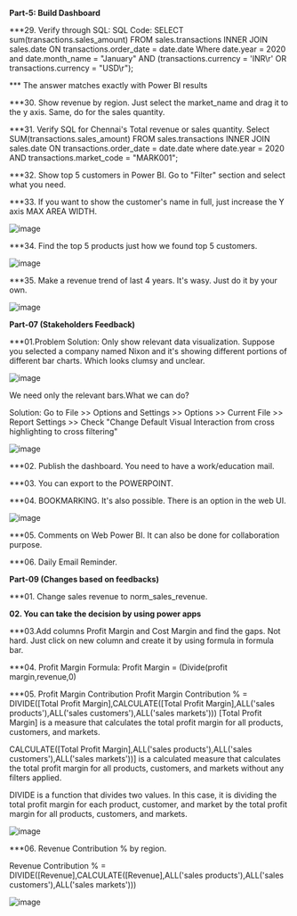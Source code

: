**Part-5: Build Dashboard** 

***29. Verify through SQL: 
SQL Code: 
SELECT sum(transactions.sales_amount)
FROM sales.transactions
INNER JOIN sales.date
ON transactions.order_date = date.date 
Where date.year = 2020 and date.month_name = "January"
AND (transactions.currency = 'INR\r' OR transactions.currency = "USD\r"); 

*** The answer matches exactly with Power BI results




***30. Show revenue by region.
Just select the market_name and drag it to the y axis. Same, do for the sales quantity. 



***31. Verify SQL for Chennai's Total revenue or sales quantity.
Select SUM(transactions.sales_amount)
FROM sales.transactions
INNER JOIN sales.date
ON transactions.order_date = date.date
where date.year = 2020 AND transactions.market_code = "MARK001";




***32. Show top 5 customers in Power BI.
Go to "Filter" section and select what you need. 



***33. If you want to show the customer's name in full, just increase the Y axis MAX AREA WIDTH.

![image](https://github.com/zizanayub/Sales-Insights-and-Dashboard_Power-BI/assets/65456659/4e23e922-5033-42bd-ade0-49ccbda37017)




***34. Find the top 5 products just how we found top 5 customers. 

![image](https://github.com/zizanayub/Sales-Insights-and-Dashboard_Power-BI/assets/65456659/ce7fb555-e7fb-4149-871f-2112be398f9d)




***35. Make a revenue trend of last 4 years. It's wasy. Just do it by your own.

![image](https://github.com/zizanayub/Sales-Insights-and-Dashboard_Power-BI/assets/65456659/a60a04e3-6d53-4b70-963b-f7dc8f974d6a)







**Part-07 (Stakeholders Feedback)**




***01.Problem Solution: Only show relevant data visualization.
Suppose you selected a company named Nixon and it's showing different portions of different bar charts. Which looks clumsy and unclear. 


![image](https://github.com/zizanayub/Power-BI-Projects/assets/65456659/dcb59067-c871-4c26-839f-93a816d1bea3)


We need only the relevant bars.What we can do?

Solution:
Go to File >> Options and Settings >> Options >> Current File >> Report Settings >> Check "Change Default Visual Interaction from cross highlighting to 
cross filtering" 


![image](https://github.com/zizanayub/Power-BI-Projects/assets/65456659/689a08b9-516e-49c6-8b33-c906f945ee1d)





***02. Publish the dashboard.
You need to have a work/education mail.




***03. You can export to the POWERPOINT. 



***04. BOOKMARKING. It's also possible. There is an option in the web UI. 


![image](https://github.com/zizanayub/Power-BI-Projects/assets/65456659/37ee8389-3759-4008-b6f5-2a580d2381dd)



***05. Comments on Web Power BI.
It can also be done for collaboration purpose. 


***06. Daily Email Reminder. 




**Part-09 (Changes based on feedbacks)**


***01. Change sales revenue to norm_sales_revenue.



**02. You can take the decision by using power apps**



***03.Add columns Profit Margin and Cost Margin and find the gaps.
Not hard. Just click on new column and create it by using formula in formula bar. 




***04. Profit Margin 
Formula: Profit Margin = (Divide(profit margin,revenue,0)




***05. Profit Margin Contribution
Profit Margin Contribution % = DIVIDE([Total Profit Margin],CALCULATE([Total Profit Margin],ALL('sales products'),ALL('sales customers'),ALL('sales markets')))
[Total Profit Margin] is a measure that calculates the total profit margin for all products, customers, and markets.


CALCULATE([Total Profit Margin],ALL('sales products'),ALL('sales customers'),ALL('sales markets'))] is a calculated measure that calculates the total profit margin for all products, customers, and markets without any filters applied.



DIVIDE is a function that divides two values. In this case, it is dividing the total profit margin for each product, customer, and market by the total profit margin for all products, customers, and markets.



![image](https://github.com/zizanayub/Power-BI-Projects/assets/65456659/2e0b2e89-9da5-4142-85a1-0ee7120f09be)




***06. Revenue Contribution % by region.

Revenue Contribution % = DIVIDE([Revenue],CALCULATE([Revenue],ALL('sales products'),ALL('sales customers'),ALL('sales markets'))) 

![image](https://github.com/zizanayub/Power-BI-Projects/assets/65456659/dc01b4bc-63a4-44c9-9adf-95e37cf6a909)



